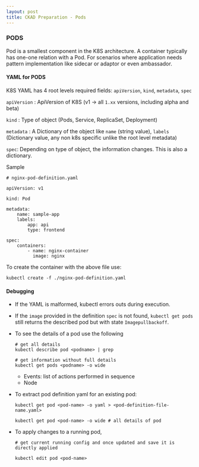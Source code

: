 ```yaml
---
layout: post
title: CKAD Preparation - Pods
---
```

<!-- Post Content -->

### PODS

Pod is a smallest component in the K8S architecture. A container typically has one-one relation with a Pod. For scenarios where application needs pattern implementation like sidecar or adaptor or even ambassador. 

#### YAML for PODS

K8S YAML has 4 root levels required fields: `apiVersion`, `kind`, `metadata`, `spec`

`apiVersion` : ApiVersion of K8S (v1 &rarr; all `1.xx` versions, including alpha and beta)

`kind` : Type of object (Pods, Service, ReplicaSet, Deployment)

`metadata` : A Dictionary of the object like `name` (string value), `labels` (Dictionary value, any non k8s specific unlike the root level metadata)

`spec`: Depending on type of object, the information changes. This is also a dictionary.

Sample

```
# nginx-pod-definition.yaml

apiVersion: v1

kind: Pod

metadata:
    name: sample-app
    labels:
        app: api
        type: frontend

spec:
    containers:
        - name: nginx-container
          image: nginx

```

To create the container with the above file use:

```
kubectl create -f ./nginx-pod-definition.yaml
```

#### Debugging

- If the YAML is malformed, kubectl errors outs during execution. 

- If the `image` provided in the definition `spec` is not found, `kubectl get pods` still returns the described pod but with state `Imagepullbackoff`. 

- To see the details of a pod use the following

    ```
    # get all details
    kubectl describe pod <podname> | grep

    # get information without full details
    kubectl get pods <podname> -o wide
    ```

    - Events: list of actions performed in sequence
    - Node

- To extract pod definition yaml for an existing pod:
    
    ```
    kubectl get pod <pod-name> -o yaml > <pod-definition-file-name.yaml>

    kubectl get pod <pod-name> -o wide # all details of pod
    ```

- To apply changes to a running pod, 

    ```
    # get current running config and once updated and save it is directly applied

    kubectl edit pod <pod-name>
    ```
